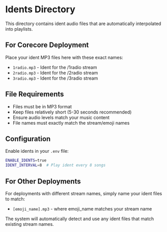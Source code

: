 # Idents Directory

This directory contains ident audio files that are automatically interpolated into playlists.

## For Corecore Deployment

Place your ident MP3 files here with these exact names:

- `1radio.mp3` - Ident for the /1radio stream
- `2radio.mp3` - Ident for the /2radio stream  
- `3radio.mp3` - Ident for the /3radio stream

## File Requirements

- Files must be in MP3 format
- Keep files relatively short (5-30 seconds recommended)
- Ensure audio levels match your music content
- File names must exactly match the stream/emoji names

## Configuration

Enable idents in your `.env` file:

```bash
ENABLE_IDENTS=true
IDENT_INTERVAL=8  # Play ident every 8 songs
```

## For Other Deployments

For deployments with different stream names, simply name your ident files to match:
- `[emoji_name].mp3` - where emoji_name matches your stream name

The system will automatically detect and use any ident files that match existing stream names. 